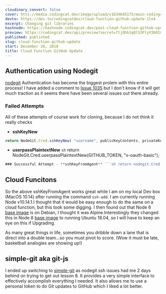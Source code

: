 ```yaml
---
cloudinary_convert: false
cover: htts://media.codingcat.dev/image/upload/v1634645175/main-codingcatdev-photo/vnj9aqzpv5rxx3yvwzek.png
devto: https://dev.to/codingcatdev/cloud-function-github-update-1ln4
excerpt: Changing git libraries
hashnode: https://hashnode.codingcat.dev/post-cloud-function-github-update
preview: https://codingcat.dev/api/preview?secret=7tjQhb1qQlS3FtyV3b0I&selectionType=post&selectionSlug=cloud-function-github-update&_id=6a9a165af78745038719262e50a8a540
published: published
slug: cloud-function-github-update
start: December 26, 2018
title: Cloud Function GitHub Update
---
```

## Authentication using Nodegit

[nodegit](https://github.com/nodegit/nodegit)
 Authentication has become the biggest prolem with this entire process! I have added a comment to [Issue 1035](https://github.com/nodegit/nodegit/issues/1035) but I don't know if it will get much traction as it seems there have been several issues out there already.

### Failed Attempts

All of these attempts of course work for cloning, because I do not think it really checks

- **sshKeyNew**

```jsx
return NodeGit.Cred.sshKeyNew( "username", publicKeyContents, privateKeyContents, "").then(function(cred) { assert.ok(cred instanceof NodeGit.Cred); });

```

- **userpassPlaintextNew** `sh` return NodeGit.Cred.userpassPlaintextNew(GITHUB_TOKEN, "x-oauth-basic");

```jsx
### Successful Attempt - **sshKeyFromAgent** ```sh return nodegit.Cred.sshKeyFromAgent(userName);

```

## Cloud Funcitons

So the above sshKeyFromAgent works great while I am on my local Dev box (MacOS 10.14) after running the command `ssh-add`. I am currently running Node v10.14.1.I thought that it would be easy enough to do the same on a cloud function, but this took some digging. I then found out that Node 6 [base image](https://cloud.google.com/functions/docs/concepts/nodejs-6-runtime#base_image) is on Debian, I thought it was Alpine.Interestingly they changed this in Node 8 [base image](https://cloud.google.com/functions/docs/concepts/nodejs-8-runtime#base_image) to running Ubuntu 18.04, so I will have to keep an eye on this if Upgrading.

As many great things in life, sometimes you dribble down a lane that is direct into a double team...so you must pivot to score. (Wow it must be late, basketball analogies are showing up!)

## simple-git aka git-js

I ended up switching to [simple-git](https://github.com/steveukx/git-js) as nodegit ssh issues had me 2 days behind on trying to get out lesson 8. It provides a very simple interface to effectively accomplish everything I needed. It also allows me to use a personal token to do Git updates to GitHub which I liked a lot better.